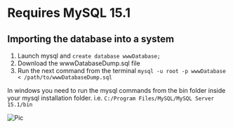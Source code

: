 # Requires MySQL 15.1

## Importing the database into a system

1. Launch mysql and `create database wwwDatabase;`
2. Download the wwwDatabaseDump.sql file
3. Run the next command from the terminal `mysql -u root -p wwwDatabase < /path/to/wwwDatabaseDump.sql`

In windows you need to run the mysql commands from the bin folder inside your mysql installation folder. i.e. `C:/Program Files/MySQL/MySQL Server 15.1/bin`

![Pic](/tables/tables.png?raw=true "Title")
